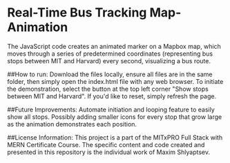 # Real-Time Bus Tracking Map-Animation
The JavaScript code creates an animated marker on a Mapbox map, which moves through a series of predetermined coordinates (representing bus stops between MIT and Harvard) every second, visualizing a bus route.

##How to run:
Download the files locally, ensure all files are in the same folder, then simply open the index.html file with any web browser. To initiate the demonstration, select the button at the top left corner "Show stops between MIT and Harvard". If you'd like to reset, simply refresh the page.

##Future Improvements:
Automate initiation and looping feature to easily show all stops. Possibly adding smaller icons for every stop that grow large as the animation demonstrates each position.

##License Information: 
This project is a part of the MITxPRO Full Stack with MERN Certificate Course. The specific content and code created and presented in this repository is the individual work of Maxim Shlyaptsev.

